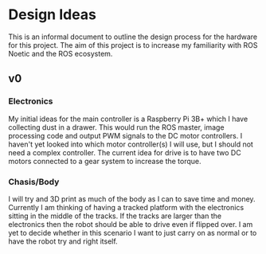# Design Ideas

This is an informal document to outline the design process for the hardware for this project. The aim of this project is to increase my familiarity with ROS Noetic and the ROS ecosystem.

## v0

### Electronics

My initial ideas for the main controller is a Raspberry Pi 3B+ which I have collecting dust in a drawer. This would run the ROS master, image processing code and output PWM signals to the DC motor controllers. I haven't yet looked into which motor controller(s) I will use, but I should not need a complex controller. The current idea for drive is to have two DC motors connected to a gear system to increase the torque.

### Chasis/Body

I will try and 3D print as much of the body as I can to save time and money. Currently I am thinking of having a tracked platform with the electronics sitting in the middle of the tracks. If the tracks are larger than the electronics then the robot should be able to drive even if flipped over. I am yet to decide whether in this scenario I want to just carry on as normal or to have the robot try and right itself.
